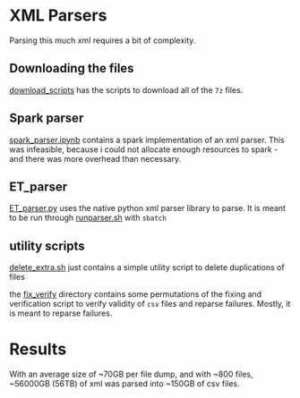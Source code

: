 # XML Parsers

Parsing this much xml requires a bit of complexity.

## Downloading the files

[download_scripts](download_scripts) has the scripts to download all of the `7z` files.

## Spark parser

[spark_parser.ipynb](spark_parser.ipynb) contains a spark implementation of an xml parser. This was infeasible, because i could not allocate enough resources to spark - and there was more overhead than necessary.

## ET_parser

[ET_parser.py](ET_parser.py) uses the native python xml parser library to parse. It is meant to be run through [runparser.sh](runparser.sh) with `sbatch`

## utility scripts

[delete_extra.sh](utility_scripts/delete_extra.sh) just contains a simple utility script to delete duplications of files

the [fix_verify](utility_scripts/fix_verify) directory contains some permutations of the fixing and verification script to verify validity of `csv` files and reparse failures. Mostly, it is meant to reparse failures.

# Results

With an average size of  ~70GB per file dump, and with ~800 files, ~56000GB (56TB) of xml was parsed into ~150GB of csv files.
